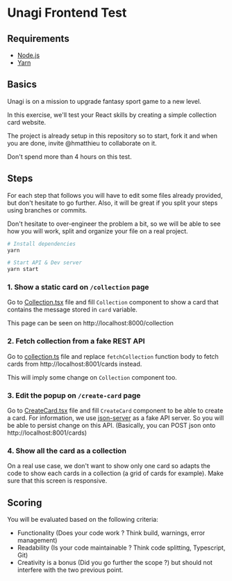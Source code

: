 # Unagi Frontend Test

## Requirements

* [Node.js](https://nodejs.org)
* [Yarn](https://yarnpkg.com)

## Basics

Unagi is on a mission to upgrade fantasy sport game to a new level.

In this exercise, we'll test your React skills by creating a simple collection card website.

The project is already setup in this repository so to start, fork it and when
you are done, invite @hmatthieu to collaborate on it.

Don't spend more than 4 hours on this test.

## Steps

For each step that follows you will have to edit some files already provided,
but don't hesitate to go further. Also, it will be great if you split your
steps using branches or commits.

Don't hesitate to over-engineer the problem a bit, so we will be able to see
how you will work, split and organize your file on a real project.

``` sh
# Install dependencies
yarn

# Start API & Dev server
yarn start
```

### 1. Show a static card on `/collection` page

Go to [Collection.tsx](src/pages/Collection.tsx) file and fill `Collection` component to show
a card that contains the message stored in `card` variable.

This page can be seen on http://localhost:8000/collection

### 2. Fetch collection from a fake REST API

Go to [collection.ts](/src/lib/collection.ts) file and replace `fetchCollection` function
body to fetch cards from http://localhost:8001/cards instead.

This will imply some change on `Collection` component too.

### 3. Edit the popup on `/create-card` page

Go to [CreateCard.tsx](/src/pages/CreateCard.tsx) file and fill `CreateCard` component to
be able to create a card. For information, we use
[json-server](https://github.com/typicode/json-server) as a fake API server.
So you will be able to persist change on this API.
(Basically, you can POST json onto http://localhost:8001/cards)

### 4. Show all the card as a collection

On a real use case, we don't want to show only one card so adapts the code to show each
cards in a collection (a grid of cards for example).
Make sure that this screen is responsive.

## Scoring

You will be evaluated based on the following criteria:
- Functionality (Does your code work ? Think build, warnings, error management)
- Readability (Is your code maintainable ? Think code splitting, Typescript, Git)
- Creativity is a bonus (Did you go further the scope ?) but should not interfere with the two previous point.
